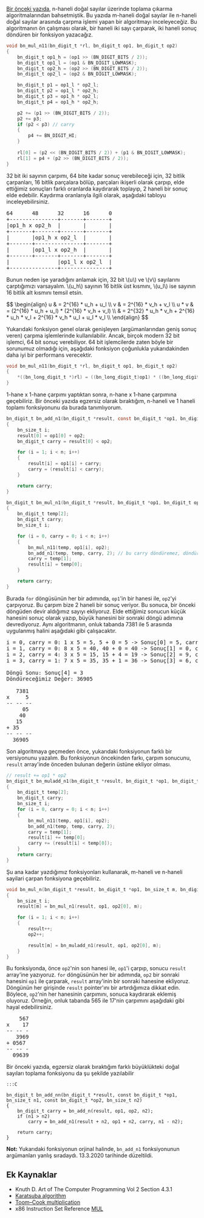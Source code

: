 <!--
.. date: 2020-02-26 22:44
.. description: 
.. slug: buyuk-sayi-islemleri-carpma
.. title: Büyük Sayı Algoritmaları - Çarpma
.. tags: mathjax
-->

[Bir önceki yazıda](buyuk-sayi-islemleri-toplama-cikarma.html), n-haneli doğal sayılar üzerinde toplama
çıkarma algoritmalarından bahsetmiştik. Bu yazıda m-haneli doğal sayılar ile n-haneli doğal sayılar arasında
çarpma işlemi yapan bir algoritmayı inceleyeceğiz. Bu algoritmanın ön çalışması olarak, bir haneli iki
sayı çarparak, iki haneli sonuç döndüren bir fonksiyon yazacağız. 

```C
void bn_mul_n11(bn_digit_t *rl, bn_digit_t op1, bn_digit_t op2)
{
	bn_digit_t op1_h = (op1 >> (BN_DIGIT_BITS / 2));
	bn_digit_t op1_l = (op1 & BN_DIGIT_LOWMASK);
	bn_digit_t op2_h = (op2 >> (BN_DIGIT_BITS / 2));
	bn_digit_t op2_l = (op2 & BN_DIGIT_LOWMASK);

	bn_digit_t p1 = op1_l * op2_l;
	bn_digit_t p2 = op1_l * op2_h;
	bn_digit_t p3 = op1_h * op2_l;
	bn_digit_t p4 = op1_h * op2_h;

	p2 += (p1 >> (BN_DIGIT_BITS / 2));
	p2 += p3;
	if (p2 < p3) // carry
	{
		p4 += BN_DIGIT_HI;
	}
	
	rl[0] = (p2 << (BN_DIGIT_BITS / 2)) + (p1 & BN_DIGIT_LOWMASK);
	rl[1] = p4 + (p2 >> (BN_DIGIT_BITS / 2));
}
```

32 bit iki sayının çarpımı, 64 bite kadar sonuç verebileceği için, 32 bitlik
çarpanları, 16 bitlik parçalara bölüp, parçaları ikişerli olarak çarpıp,
elde ettiğimiz sonuçları farklı oranlarda kaydırarak toplayıp, 2 haneli bir
sonuç elde edebilir. Kaydırma oranlarıyla ilgili olarak, aşağıdaki tabloyu
inceleyebilirsiniz.

<pre>
64      48      32      16      0
+---------------+-------+-------+
|op1_h x op2_h  |       |       |
+-------+-------+-------+-------+
|       |op1_h x op2_l  |       |
+-------+---------------+-------+
|       |op1_l x op2_h  |       |
+-------+-------+-------+-------+
|               |op1_l x op2_l  |
+---------------+---------------+
</pre>

Bunun neden işe yaradığını anlamak için, 32 bit \\(u\\) ve \\(v\\) sayılarını çarptığımızı
varsayalım. \\(u_h\\) sayının 16 bitlik üst kısmını, \\(u_l\\) ise sayının 16 bitlik alt kısmını
temsil etsin.

<div>
$$
\begin{align}
u & = 2^{16} * u_h + u_l \\
v & = 2^{16} * v_h + v_l \\
u * v & = (2^{16} * u_h + u_l) * (2^{16} * v_h + v_l) \\
 & = 2^{32} * u_h * v_h + 2^{16} * u_h * v_l + 2^{16} * v_h * u_l + u_l * v_l \\
\end{align}
$$
</div>

Yukarıdaki fonksiyon genel olarak genişleyen (argümanlarından geniş sonuç veren) çarpma
işlemlerinde kullanılabilir. Ancak, birçok modern 32 bit işlemci, 64 bit sonuç verebiliyor.
64 bit işlemcilerde zaten böyle bir sorunumuz olmadığı için, aşağıdaki fonksiyon çoğunlukla
yukarıdakinden daha iyi bir performans verecektir.

```C
void bn_mul_n11(bn_digit_t *rl, bn_digit_t op1, bn_digit_t op2)
{
	*((bn_long_digit_t *)rl) = ((bn_long_digit_t)op1) * ((bn_long_digit_t)op2);
}
```

1-hane x 1-hane çarpımı yaptıktan sonra, n-hane x 1-hane çarpımına geçebiliriz. Bir önceki yazıda egzersiz
olarak bıraktığım, n-haneli ve 1 haneli toplamı fonksiyonunu da burada tanımlıyorum.

```C
bn_digit_t bn_add_n1(bn_digit_t *result, const bn_digit_t *op1, bn_digit_t op2, bn_size_t n)
{
	bn_size_t i;
	result[0] = op1[0] + op2;
	bn_digit_t carry = result[0] < op2;

	for (i = 1; i < n; i++)
	{
		result[i] = op1[i] + carry;
		carry = (result[i] < carry);
	}

	return carry;
}

bn_digit_t bn_mul_n1(bn_digit_t *result, bn_digit_t *op1, bn_digit_t op2, bn_size_t n)
{
	bn_digit_t temp[2];
	bn_digit_t carry;
	bn_size_t i;

	for (i = 0, carry = 0; i < n; i++)
	{
		bn_mul_n11(temp, op1[i], op2);
		bn_add_n1(temp, temp, carry, 2); // bu carry döndüremez, döndürmemeli
		carry = temp[1];
		result[i] = temp[0];
	}

	return carry;
}
```

Burada `for` döngüsünün her bir adımında, `op1`'in bir hanesi ile, `op2`'yi
çarpıyoruz. Bu çarpım bize 2 haneli bir sonuç veriyor. Bu sonuca, bir önceki
döngüden devir aldığımız sayıyı ekliyoruz. Elde ettiğimiz sonucun küçük hanesini
sonuç olarak yazıp, büyük hanesini bir sonraki döngü adımına devrediyoruz. Aynı
algoritmanın, onluk tabanda 7381 ile 5 arasında uygulanmış halini aşağıdaki
gibi çalışacaktır.

<pre>
i = 0, carry = 0: 1 x 5 = 5, 5 + 0 = 5 -> Sonuç[0] = 5, carry = 0
i = 1, carry = 0: 8 x 5 = 40, 40 + 0 = 40 -> Sonuç[1] = 0, carry = 4
i = 2, carry = 4: 3 x 5 = 15, 15 + 4 = 19 -> Sonuç[2] = 9, carry = 1
i = 3, carry = 1: 7 x 5 = 35, 35 + 1 = 36 -> Sonuç[3] = 6, carry 3

Döngü Sonu: Sonuç[4] = 3
Döndüreceğimiz Değer: 36905

   7381
x     5
-- -- --
     05
    40
   15
+ 35
-- -- --
  36905
</pre>

Son algoritmaya geçmeden önce, yukarıdaki fonksiyonun farklı bir versiyonunu
yazalım. Bu fonksiyonun öncekinden farkı, çarpım sonucunu, `result` array'inde
önceden bulunan değerin üstüne ekliyor olması. 

```C
// result += op1 * op2
bn_digit_t bn_muladd_n1(bn_digit_t *result, bn_digit_t *op1, bn_digit_t op2, bn_size_t n)
{
	bn_digit_t temp[2];
	bn_digit_t carry;
	bn_size_t i;
	for (i = 0, carry = 0; i < n; i++)
	{
		bn_mul_n11(temp, op1[i], op2);
		bn_add_n1(temp, temp, carry, 2);
		carry = temp[1];
		result[i] += temp[0];
		carry += (result[i] < temp[0]);
	}
	return carry;
}
```

Şu ana kadar yazdığımız fonksiyonları kullanarak, m-haneli ve n-haneli sayilari
çarpan fonksiyona geçebiliriz.

```C
void bn_mul_n(bn_digit_t *result, bn_digit_t *op1, bn_size_t m, bn_digit_t *op2, bn_size_t n)
{
	bn_size_t i;
	result[m] = bn_mul_n1(result, op1, op2[0], m);

	for (i = 1; i < n; i++)
	{
		result++;
		op2++;

		result[m] = bn_muladd_n1(result, op1, op2[0], m);
	}
}
```

Bu fonksiyonda, önce `op2`'nin son hanesi ile, `op1`'i çarpıp, sonucu `result` array'ine yazıyoruz.
`for` döngüsünün her bir adımında, `op2` bir sonraki hanesini `op1` ile çarparak, `result`
array'inin bir sonraki hanesine ekliyoruz. Döngünün her girişinde `result` pointer'ını bir artırdığımıza
dikkat edin. Böylece, `op2`'nin her hanesinin çarpımını, sonuca kaydırarak eklemiş oluyoruz. Örneğin, onluk
tabanda 565 ile 17'nin çarpımını aşağıdaki gibi hayal edebilirsiniz.

<pre>
    567
x    17
-- -- -
   3969
+ 0567
-- -- -
  09639
</pre>

Bir önceki yazıda, egzersiz olarak bıraktığım farklı büyüklükteki doğal sayıları toplama fonksiyonu da şu şekilde yazılabilir

	:::C
	
	bn_digit_t bn_add_nn(bn_digit_t *result, const bn_digit_t *op1, bn_size_t n1, const bn_digit_t *op2, bn_size_t n2)
	{
		bn_digit_t carry = bn_add_n(result, op1, op2, n2);
		if (n1 > n2)
			carry = bn_add_n1(result + n2, op1 + n2, carry, n1 - n2);
		
		return carry;
	}
	
**Not:** Yukarıdaki fonksiyonun orjinal halinde, `bn_add_n1` fonksiyonunun argümanları yanlış sıradaydı. 13.3.2020 tarihinde düzeltildi.

Ek Kaynaklar
------------

 - Knuth D. Art of The Computer Programming Vol 2 Section 4.3.1
 - [Karatsuba algorithm](https://en.wikipedia.org/wiki/Karatsuba_algorithm)
 - [Toom–Cook multiplication](https://en.wikipedia.org/wiki/Toom%E2%80%93Cook_multiplication)
 - x86 Instruction Set Reference [MUL](https://x86.puri.sm/html/file_module_x86_id_210.html)